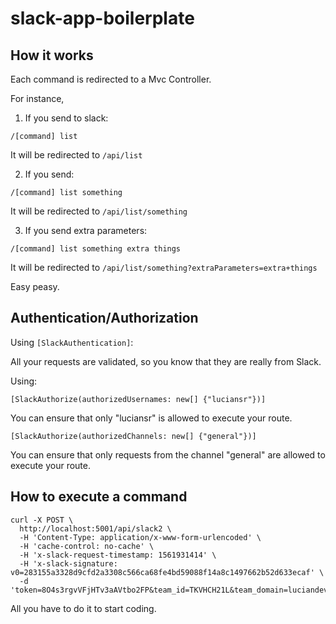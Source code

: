 # slack-app-boilerplate

## How it works

Each command is redirected to a Mvc Controller. 

For instance,
 
1. If you send to slack:
```
/[command] list
```
It will be redirected to `/api/list`

2. If you send:

```
/[command] list something
```
It will be redirected to `/api/list/something`

3. If you send extra parameters:

```
/[command] list something extra things
```
It will be redirected to `/api/list/something?extraParameters=extra+things`

Easy peasy.

## Authentication/Authorization

Using `[SlackAuthentication]`: 

All your requests are validated, so you know that they are really from Slack.

Using: 
```
[SlackAuthorize(authorizedUsernames: new[] {"luciansr"})]
``` 
You can ensure that only "luciansr" is allowed to execute your route.

```
[SlackAuthorize(authorizedChannels: new[] {"general"})]
``` 

You can ensure that only requests from the channel "general" are allowed to execute your route.


## How to execute a command

```
curl -X POST \
  http://localhost:5001/api/slack2 \
  -H 'Content-Type: application/x-www-form-urlencoded' \
  -H 'cache-control: no-cache' \
  -H 'x-slack-request-timestamp: 1561931414' \
  -H 'x-slack-signature: v0=283155a3328d9cfd2a3308c566ca68fe4bd59088f14a8c1497662b52d633ecaf' \
  -d 'token=8O4s3rgvVFjHTv3aAVtbo2FP&team_id=TKVHCH21L&team_domain=luciandev&channel_id=CKSUPQ31A&channel_name=general&user_id=UKG1CTVU3&user_name=luciansr&command=%2Flucian&text=list&response_url=https%3A%2F%2Fhooks.slack.com%2Fcommands%2FTKVHCH21L%2F682573638535%2FnJeeLss5of7MRLAkdPn9sm3C&trigger_id=669321780995.675590580054.5a199315fdefcc23c84eb3042b4100d1'
  ```
  
  All you have to do it to start coding.